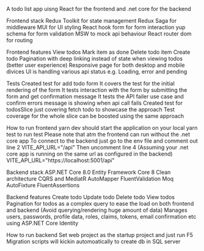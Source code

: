A todo list app uisng React for the frontend and .net core for the backend

Frontend stack
Redux Toolkit for state management
Redux Saga for middleware
MUI for UI styling
React hook form for form interaction
yup schema for form validation
MSW to mock api behaviour
React router dom for routing

Frontend features
View todos
Mark item as done
Delete todo item
Create todo
Pagination with deep linking instead of state when viewing todos (better user experience)
Responsive page for both desktop and mobile divices
UI is handling various api status e.g. Loading, error and pending 

Tests
Created test for add todo form
It covers the test for the initial rendering of the form
It tests interaction with the form by submitting the form and get confirmation message
It tests the API failer use case and confirm errors message is showing when api call fails
Created test for todosSlice just covering fetch todo to showcase the approach
Test coverage for the whole slice can be boosted using the same approach

How to run frontend
yarn dev should start the application on your local
yarn test to run test
Please note that atm the frontend can run without the .net core app
To connect to the backend just go to the env file and comment out line 2
VITE_API_URL="/api"
Then uncomment line 4 (Assuming your .net core app is running on the same url as configured in the backend)
VITE_API_URL="https://localhost:5001/api"

Backend stack
ASP.NET Core 8.0
Entity Framework Core 8
Clean architecture 
CQRS and MediatR
AutoMapper
FluentValidation
Moq 
AutoFixture 
FluentAssertions

Backend features
Create todo
Update todo
Delete todo
View todos
Pagination for todos as a complex query to ease the load on both frontend and backend (Avoid querying/rendering huge amount of data)
Manages users, passwords, profile data, roles, claims, tokens, email confirmation etc using ASP.NET Core Identity

How to run backend
Set web project as the startup project and just run F5
Migration scripts will kickin automoatically to create db in SQL server



